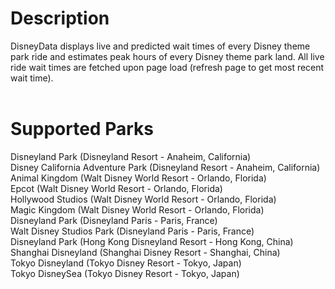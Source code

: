 # Description
DisneyData displays live and predicted wait times of every Disney theme park ride and estimates peak hours of every Disney theme park land. All live ride wait times are
fetched upon page load (refresh page to get most recent wait time). <br><br>
# Supported Parks <br>
Disneyland Park (Disneyland Resort - Anaheim, California) <br> 
Disney California Adventure Park (Disneyland Resort - Anaheim, California) <br>
Animal Kingdom (Walt Disney World Resort - Orlando, Florida) <br>
Epcot (Walt Disney World Resort - Orlando, Florida) <br>
Hollywood Studios (Walt Disney World Resort - Orlando, Florida) <br>
Magic Kingdom (Walt Disney World Resort - Orlando, Florida) <br>
Disneyland Park (Disneyland Paris - Paris, France) <br>
Walt Disney Studios Park (Disneyland Paris - Paris, France) <br>
Disneyland Park (Hong Kong Disneyland Resort - Hong Kong, China) <br>
Shanghai Disneyland (Shanghai Disney Resort - Shanghai, China) <br>
Tokyo Disneyland (Tokyo Disney Resort - Tokyo, Japan) <br>
Tokyo DisneySea (Tokyo Disney Resort - Tokyo, Japan) <br>
